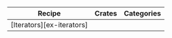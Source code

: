 | Recipe | Crates | Categories |
|--------|--------|------------|
| [Iterators][ex-iterators] |  |  |
